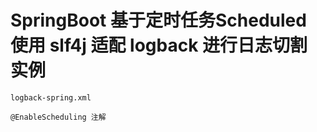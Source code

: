 # SpringBoot 基于定时任务Scheduled 使用 slf4j 适配 logback 进行日志切割 实例

    logback-spring.xml
    
    @EnableScheduling 注解